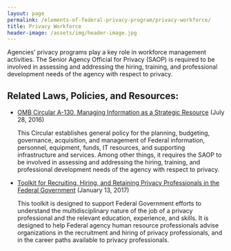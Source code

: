 ```yaml
---
layout: page
permalink: /elements-of-federal-privacy-program/privacy-workforce/
title: Privacy Workforce
header-image: /assets/img/header-image.jpg
---
```


Agencies’ privacy programs play a key role in workforce management activities. The Senior Agency Official for Privacy (SAOP) is required to be involved in assessing and addressing the hiring, training, and professional development needs of the agency with respect to privacy.

<h2 class="font-sans-lg text-gray-70">Related Laws, Policies, and Resources:</h2>

* [OMB Circular A-130, Managing Information as a Strategic Resource](https://www.whitehouse.gov/sites/whitehouse.gov/files/omb/circulars/A130/a130revised.pdf) (July 28, 2016)

    This Circular establishes general policy for the planning, budgeting, governance, acquisition, and management of Federal information, personnel, equipment, funds, IT resources, and supporting infrastructure and services. Among other things, it requires the SAOP to be involved in assessing and addressing the hiring, training, and professional development needs of the agency with respect to privacy.
* [Toolkit for Recruiting, Hiring, and Retaining Privacy Professionals in the Federal Government](https://s3.amazonaws.com/sitesusa/wp-content/uploads/sites/1141/2017/01/Privacy-Toolkit-1-13-2017.pdf) (January 13, 2017)

    This toolkit is designed to support Federal Government efforts to understand the multidisciplinary nature of the job of a privacy professional and the relevant education, experience, and skills. It is designed to help Federal agency human resource professionals advise organizations in the recruitment and hiring of privacy professionals, and in the career paths available to privacy professionals.

